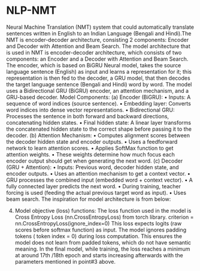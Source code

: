 # NLP-NMT
Neural Machine Translation (NMT) system that could automatically translate sentences written in English to an Indian Language (Bengali and Hindi).The NMT is encoder-decoder architecture, consisting 2 components: Encoder and Decoder with Attention and Beam Search. 
The model architecture that is used in NMT is encoder-decoder architecture, which consists of two components: an Encoder and a Decoder with Attention and Beam Search. The encoder, which is based on BiGRU Neural model, takes the source language sentence (English) as input and learns a representation for it; this representation is then fed to the decoder, a GRU model, that then decodes the target language sentence (Bengali and Hindi) word by word.
The model uses a Bidirectional GRU (BiGRU) encoder, an attention mechanism, and a GRU-based decoder.
Model Components:
(a) Encoder (BiGRU):
•	Inputs: A sequence of word indices (source sentence).
•	Embedding layer: Converts word indices into dense vector representations.
•	Bidirectional GRU: Processes the sentence in both forward and backward directions, concatenating hidden states.
•	Final hidden state: A linear layer transforms the concatenated hidden state to the correct shape before passing it to the decoder.
(b) Attention Mechanism:
•	Computes alignment scores between the decoder hidden state and encoder outputs.
•	Uses a feedforward network to learn attention scores.
•	Applies SoftMax function to get attention weights.
•	These weights determine how much focus each encoder output should get when generating the next word.
(c) Decoder (GRU + Attention):
•	Inputs: Previous word, decoder hidden state, and encoder outputs.
•	Uses an attention mechanism to get a context vector.
•	GRU processes the combined input (embedded word + context vector).
•	A fully connected layer predicts the next word.
•	During training, teacher forcing is used (feeding the actual previous target word as input).
•	Uses beam search.
The inspiration for model architecture is from below:
 
4.	Model objective (loss) functions: 
The loss function used in the model is Cross Entropy Loss (nn.CrossEntropyLoss) from torch library.
criterion = nn.CrossEntropyLoss(ignore_index=0)
This loss expects logits (raw scores before softmax function) as input. The model ignores padding tokens (<PAD> token index = 0) during loss computation. 
This ensures the model does not learn from padded tokens, which do not have semantic meaning.
In the final model, while training, the loss reaches a minimum at around 17th /18th epoch and starts increasing afterwards with the parameters mentioned in point#3 above.
